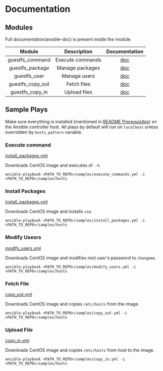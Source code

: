 # Documentation

## Modules

Full documentation(ansible-doc) is present inside the module.

| Module                   | Description                | Documentation                                   |
|:------------------------:|:--------------------------:|:-----------------------------------------------:|
| guestfs_command          | Execute commands           | [doc](/plugins/modules/guestfs_command.py)      |
| guestfs_package          | Manage packages            | [doc](/plugins/modules/guestfs_package.py)      |
| guestfs_user             | Manage users               | [doc](/plugins/modules/guestfs_user.py)         |
| guestfs_copy_out         | Fetch files                | [doc](/plugins/modules/guestfs_download.py)     |
| guestfs_copy_in          | Upload files               | [doc](/plugins/modules/guestfs_upload.py)       |

## Sample Plays

Make sure everything is installed (mentioned in [README Prerequisites](/README.md#Prerequisites)) on the Ansible controller host.
All plays by default will run on `localhost` unless overridden by `hosts_pattern` variable.

### Execute command

[install_packages.yml](/docs/samples/install_packages.yml)

Downloads CentOS image and executes `df -h`.

`ansible-playbook <PATH_TO_REPO>/samples/execute_commands.yml -i <PATH_TO_REPO>/samples/hosts`

### Install Packages

[install_packages.yml](/docs/samples/install_packages.yml)

Downloads CentOS image and installs `vim`.

`ansible-playbook <PATH_TO_REPO>/samples/install_packages.yml -i <PATH_TO_REPO>/samples/hosts`

### Modify Usesrs

[modify_users.yml](/docs/samples/modify_users.yml)

Downloads CentOS image and modifies root user's password to `changeme`.

`ansible-playbook <PATH_TO_REPO>/samples/modify_users.yml -i <PATH_TO_REPO>/samples/hosts`

### Fetch File

[copy_out.yml](/docs/samples/copy_out.yml)

Downloads CentOS image and copies `/etc/hosts` from the image.

`ansible-playbook <PATH_TO_REPO>/samples/copy_out.yml -i <PATH_TO_REPO>/samples/hosts`

### Upload File

[copy_in.yml](/docs/samples/copy_in.yml)

Downloads CentOS image and copies `/etc/hosts` from host to the image.

`ansible-playbook <PATH_TO_REPO>/samples/copy_in.yml -i <PATH_TO_REPO>/samples/hosts`
